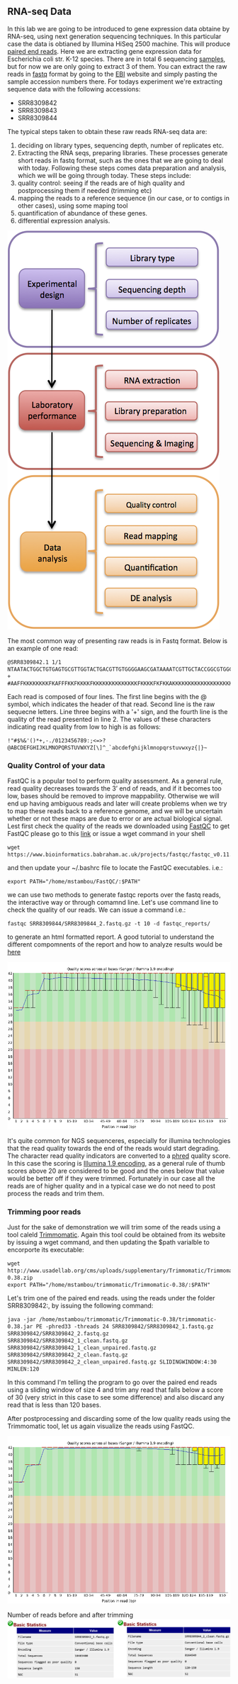 ## RNA-seq Data
In this lab we are going to be introduced to gene expression data obtaine by RNA-seq, using next generation sequencing techniques. In this particular case the data is obtianed by Illumina HiSeq 2500 machine. This will produce [paired end reads](https://www.illumina.com/science/technology/next-generation-sequencing/paired-end-vs-single-read-sequencing.html). 
Here we are extracting gene expression data for Escherichia coli str. K-12 species. There are in total 6 sequencing [samples](https://www.ncbi.nlm.nih.gov/sra/?term=Escherichia+coli+str.+K-12+RNA+seq), but for now we are only going to extract 3 of them. You can extract the raw reads in [fastq](https://en.wikipedia.org/wiki/FASTQ_format) format by going to the [EBI](https://www.ebi.ac.uk/) website and simply pasting the sample accession numbers there. For todays experiment we're extracting sequence data with the following accessions:
* SRR8309842
* SRR8309843
* SRR8309844

The typical steps taken to obtain these raw reads RNA-seq data are:
1) deciding on library types, sequencing depth, number of replicates etc.
2) Extracting the RNA seqs, preparing libraries.
These processes generate short reads in fastq format, such as the ones that we are going to deal with today. 
Following these steps comes data preparation and analysis, which we will be going through today. These steps include:
1) quality control: seeing if the reads are of high quality and postprocessing them if needed (trimming etc)
2) mapping the reads to a reference sequence (in our case, or to contigs in other cases), using some maping tool
3) quantification of abundance of these genes.
4) differential expression analysis.

![GitHub Logo](RNA-seq_workflow.png)

The most common way of presenting raw reads is in Fastq format. Below is an example of one read:
```
@SRR8309842.1 1/1
NTAATACTGGCTGTGAGTGCGTTGGTACTGACGTTGTGGGGAAGCGATAAAATCGTTGCTACCGGCGTGGCGATTATCTGGGGGCTAACTTTTGCATTGGTTCCCGTCGGCTGGTCAACGTGGATCACCCGCTCGCTGGCCGATCAGGCA
+
#AAFFKKKKKKKKFKAFFFKKFKKKKFKKKKKKKKKKKKKKFKKKKFKFKKAKKKKKKKKKKKKKKKKKKKKKKKKKKKKKKKKKF7FKKKKKKFKKKKKKKKKKKK7AFFKKKKKFKKKKKKAFA<KKKKFFA,AFKKA<AFKKFA<F7

```
Each read is composed of four lines. The first line begins with the @ symbol, which indicates the header of that read. Second line is the raw sequecne letters. Line three begins with a '+' sign, and the fourth line is the quality of the read presented in line 2. The values of these characters indicating read quality from low to high is as follows:
```
!"#$%&'()*+,-./0123456789:;<=>?@ABCDEFGHIJKLMNOPQRSTUVWXYZ[\]^_`abcdefghijklmnopqrstuvwxyz{|}~
```

### Quality Control of your data
FastQC is a popular tool to perform quality assessment. As a general rule, read quality decreases towards the 3’ end of reads, and if it becomes too low, bases should be removed to improve mappability. Otherwise we will end up having ambiguous reads and later will create problems when we try to map these reads back to a reference genome, and we will be uncertain whether or not these maps are due to error or are actual biological signal.
Lest first check the quality of the reads we downloaded using [FastQC](https://www.bioinformatics.babraham.ac.uk/projects/fastqc/)
to get FastQC please go to this [link](https://www.bioinformatics.babraham.ac.uk/projects/fastqc/fastqc_v0.11.8.zip) or issue a wget command in your shell
```
wget https://www.bioinformatics.babraham.ac.uk/projects/fastqc/fastqc_v0.11.8.zip
```
and then update your ~/.bashrc file to locate the FastQC executables. i.e.:
```
export PATH="/home/mstambou/FastQC/:$PATH"
```
we can use two methods to generate fastqc reports over the fastq reads, the interactive way or through comamnd line. Let's use command line to check the quality of our reads. We can issue a command i.e.:
```
fastqc SRR8309844/SRR8309844_2.fastq.gz -t 10 -d fastqc_reports/
```
to generate an html formatted report. A good tutorial to understand the different compomnents of the report and how to analyze results would be [here](https://www.youtube.com/watch?v=bz93ReOv87Y)

![GitHub Logo](SRR8309844_2_fastqc.png)

It's quite common for NGS sequenceres, especially for illumina technologies that the read quality towards the end of the reads would start degrading. The character read quality indicators are converted to a [phred](https://en.wikipedia.org/wiki/Phred_quality_score) quality score. In this case the scoring is [Illumina 1.9 encoding](https://www.drive5.com/usearch/manual/quality_score.htm), as a general rule of thumb scores above 20 are considered to be good and the ones below that value would be better off if they were trimmed. Fortunately in our case all the reads are of higher quality and in a typical case we do not need to post process the reads and trim them.

### Trimming poor reads
Just for the sake of demonstration we will trim some of the reads using a tool caleld [Trimmomatic](http://www.usadellab.org/cms/?page=trimmomatic).
Again this tool could be obtained from its website by issuing a wget command, and then updating the $path varialble to encorporte its executable:
```
wget http://www.usadellab.org/cms/uploads/supplementary/Trimmomatic/Trimmomatic-0.38.zip
export PATH="/home/mstambou/trimmomatic/Trimmomatic-0.38/:$PATH"
```
Let's trim one of the paired end reads. using the reads under the folder SRR8309842:, by issuing the following command:
```
java -jar /home/mstambou/trimmomatic/Trimmomatic-0.38/trimmomatic-0.38.jar PE -phred33 -threads 24 SRR8309842/SRR8309842_1.fastq.gz SRR8309842/SRR8309842_2.fastq.gz SRR8309842/SRR8309842_1_clean.fastq.gz SRR8309842/SRR8309842_1_clean_unpaired.fastq.gz  SRR8309842/SRR8309842_2_clean.fastq.gz SRR8309842/SRR8309842_2_clean_unpaired.fastq.gz SLIDINGWINDOW:4:30 MINLEN:120
```
In this command I'm telling the program to go over the paired end reads using a sliding window of size 4 and trim any read that falls below a score of 30 (very strict in this case to see some difference) and also discard any read that is less than 120 bases.

After postprocessing and discarding some of the low quality reads using the Trimmomatic tool, let us again visualize the reads using FastQC.

![GitHub Logo](SRR8309844_2_clean_fastqc.png)

Number of reads before and after trimming
![GitHub Logo](before_after_trimming.png)
